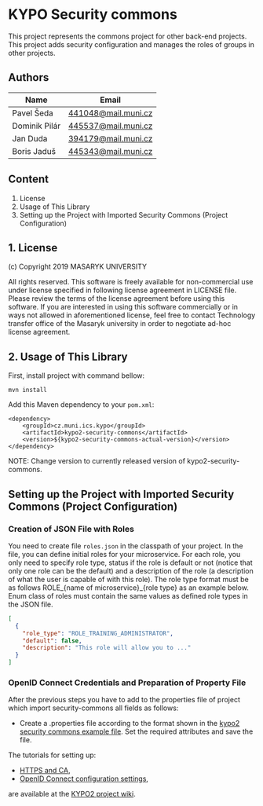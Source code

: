 # KYPO Security commons
This project represents the commons project for other back-end projects. This project adds security configuration and manages the roles of groups in other projects.

## Authors

Name          | Email          
------------- | ------------
Pavel Šeda    |   441048@mail.muni.cz
Dominik Pilár |   445537@mail.muni.cz
Jan Duda      |   394179@mail.muni.cz
Boris Jaduš   |   445343@mail.muni.cz

## Content

1.  License
2.  Usage of This Library
3.  Setting up the Project with Imported Security Commons (Project Configuration)

## 1. License
(c) Copyright 2019 MASARYK UNIVERSITY 

All rights reserved. This software is freely available for non-commercial use under license specified in following license agreement in LICENSE file. Please review the terms of the license agreement before using this software. If you are  interested in using this software commercially or in ways not allowed in  aforementioned license, feel free to contact Technology transfer office of the  Masaryk university in order to negotiate ad-hoc license agreement. 


## 2. Usage of This Library
First, install project with command bellow:
```
mvn install
```

Add this Maven dependency to your `pom.xml`: 
```        
<dependency>
    <groupId>cz.muni.ics.kypo</groupId>
    <artifactId>kypo2-security-commons</artifactId>
    <version>${kypo2-security-commons-actual-version}</version>
</dependency>
```
NOTE: Change version to currently released version of kypo2-security-commons.

## Setting up the Project with Imported Security Commons (Project Configuration)
### Creation of JSON File with Roles 

You need to create file `roles.json` in the classpath of your project. In the file, you can define initial roles for your microservice. 
For each role, you only need to specify role type, status if the role is default or not (notice that only one role can be the default) 
and a description of the role (a description of what the user is capable of with this role). The role type format must be as follows 
ROLE_{name of microservice}_{role type} as an example below. Enum class of roles must contain the same values as defined role types in the JSON file.
 
```json
[
  {
    "role_type": "ROLE_TRAINING_ADMINISTRATOR",
    "default": false,
    "description": "This role will allow you to ..."
  }
]
```

### OpenID Connect Credentials and Preparation of Property File
After the previous steps you have to add to the properties file of project which import security-commons all fields as follows:
* Create a .properties file according to the format shown in the [kypo2 security commons example file](kypo2-security-commons-example.properties). Set the required attributes and save the file.

The tutorials for setting up:
* [HTTPS and CA](https://gitlab.ics.muni.cz/kypo2/kypo2-project/wikis/Creation-of-Self-Signed-Certificate-and-Import-It-to-CA),
* [OpenID Connect configuration settings](https://gitlab.ics.muni.cz/kypo2/kypo2-project/wikis/Setting-up-a-Relying-Party-and-Resource-Server-in-OIDC-Provider),

are available at the [KYPO2 project wiki](https://gitlab.ics.muni.cz/kypo2/kypo2-project/wikis/home).
